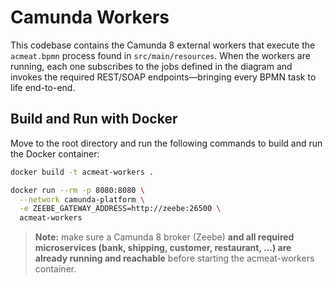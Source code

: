 # Camunda Workers
This codebase contains the Camunda 8 external workers that execute the `acmeat.bpmn` process found in 
`src/main/resources`.
When the workers are running, each one subscribes to the jobs defined in the diagram and invokes the required REST/SOAP 
endpoints—bringing every BPMN task to life end-to-end.

## Build and Run with Docker

Move to the root directory and run the following commands to build and run the Docker container:
```bash
docker build -t acmeat-workers .
```
```bash
docker run --rm -p 8080:8080 \
  --network camunda-platform \
  -e ZEEBE_GATEWAY_ADDRESS=http://zeebe:26500 \
  acmeat-workers
```

> **Note:** make sure a Camunda 8 broker (Zeebe) **and all required microservices (bank, shipping, customer,
restaurant, …) are already running and reachable** before starting the acmeat-workers container.

